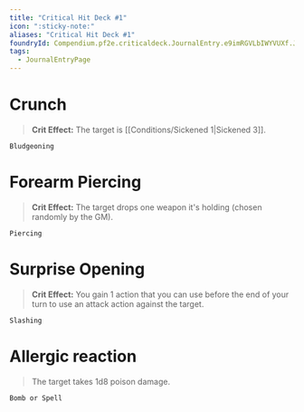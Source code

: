 ```yaml
---
title: "Critical Hit Deck #1"
icon: ":sticky-note:"
aliases: "Critical Hit Deck #1"
foundryId: Compendium.pf2e.criticaldeck.JournalEntry.e9imRGVLbIWYVUXf.JournalEntryPage.r9iBZ8NsIFSvgStR
tags:
  - JournalEntryPage
---
```

# Crunch

> **Crit Effect:** The target is [[Conditions/Sickened 1|Sickened 3]].

`Bludgeoning`

# Forearm Piercing

> **Crit Effect:** The target drops one weapon it's holding (chosen randomly by the GM).

`Piercing`

# Surprise Opening

> **Crit Effect:** You gain 1 action that you can use before the end of your turn to use an attack action against the target.

`Slashing`

# Allergic reaction

> The target takes 1d8 poison damage.

`Bomb or Spell`